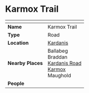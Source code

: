 # Karmox Trail

| []() | |
| --- | --- |
| **Name** | Karmox Trail |
| **Type** | Road |
| **Location** | [Kardanis](../regions/kardanis.md) |
| **Nearby Places** | Ballabeg<br />Braddan<br />[Kardanis Road](kardanis-road.md)<br />[Karmox](../mountains/karmox.md)<br />Maughold |
| **People** | |
